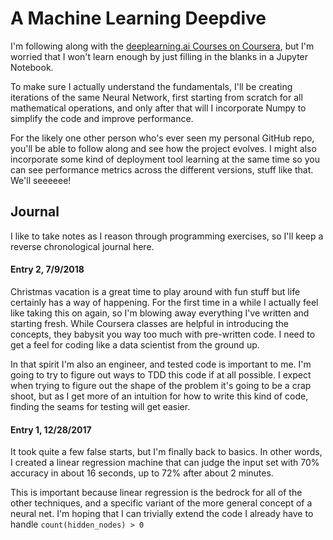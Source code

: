 # A Machine Learning Deepdive

I'm following along with the [deeplearning.ai Courses on Coursera](https://www.coursera.org/learn/neural-networks-deep-learning/home/info), but I'm worried that I won't learn enough by just filling in the blanks in a Jupyter Notebook.

To make sure I actually understand the fundamentals, I'll be creating iterations of the same Neural Network, first starting from scratch for all mathematical operations, and only after that will I incorporate Numpy to simplify the code and improve performance.

For the likely one other person who's ever seen my personal GitHub repo, you'll be able to follow along and see how the project evolves. I might also incorporate some kind of deployment tool learning at the same time so you can see performance metrics across the different versions, stuff like that. We'll seeeeee!

## Journal

I like to take notes as I reason through programming exercises, so I'll keep a reverse chronological journal here.

#### Entry 2, 7/9/2018
Christmas vacation is a great time to play around with fun stuff but life certainly has a way of happening. For the first time in a while I actually feel like taking this on again, so I'm blowing away everything I've written and starting fresh. While Coursera classes are helpful in introducing the concepts, they babysit you way too much with pre-written code. I need to get a feel for coding like a data scientist from the ground up.

In that spirit I'm also an engineer, and tested code is important to me. I'm going to try to figure out ways to TDD this code if at all possible. I expect when trying to figure out the shape of the problem it's going to be a crap shoot, but as I get more of an intuition for how to write this kind of code, finding the seams for testing will get easier.

#### Entry 1, 12/28/2017
It took quite a few false starts, but I'm finally back to basics. In other words, I created a linear regression machine that can judge the input set with 70% accuracy in about 16 seconds, up to 72% after about 2 minutes.

This is important because linear regression is the bedrock for all of the other techniques, and a specific variant of the more general concept of a neural net. I'm hoping that I can trivially extend the code I already have to handle `count(hidden_nodes) > 0`